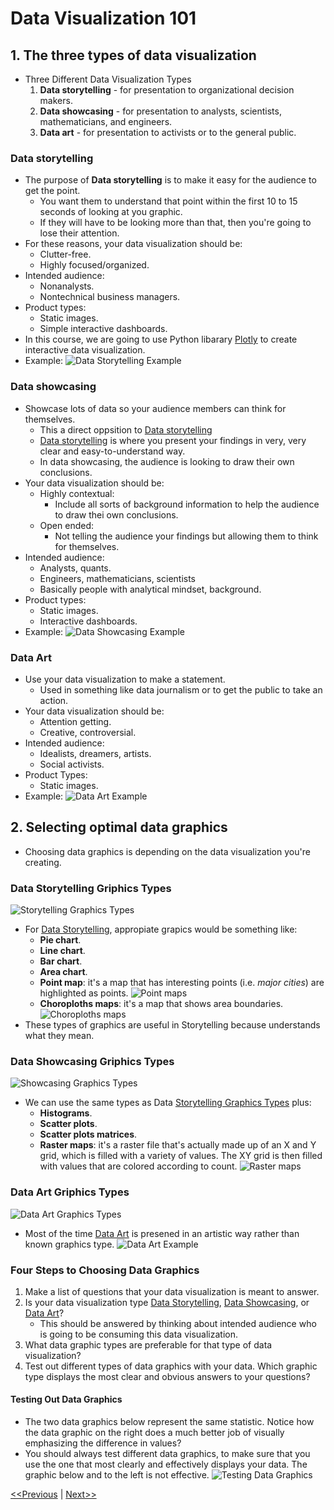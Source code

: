 # Data Visualization 101
## 1. The three types of data visualization
* Three Different Data Visualization Types
    1. **Data storytelling** - for presentation to organizational decision makers.
    2. **Data showcasing** - for presentation to analysts, scientists, mathematicians, and engineers.
    3. **Data art** - for presentation to activists or to the general public.

### Data storytelling
* The purpose of **Data storytelling** is to make it easy for the audience to get the point.
    * You want them to understand that point within the first 10 to 15 seconds of looking at you graphic.
    * If they will have to be looking more than that, then you're going to lose their attention.
* For these reasons, your data visualization should be:
    * Clutter-free.
    * Highly focused/organized.
* Intended audience:
    * Nonanalysts.
    * Nontechnical business managers.
* Product types:
    * Static images.
    * Simple interactive dashboards.
* In this course, we are going to use Python libarary [Plotly](https://plotly.com/python/) to create interactive data visualization.
* Example:
![Data Storytelling Example](resources/images/lesson-01/Data-Storytelling.png)

### Data showcasing
* Showcase lots of data so your audience members can think for themselves.
    * This a direct oppsition to [Data storytelling](#data-storytelling)
    * [Data storytelling](#data-storytelling) is where you present your findings in very, very clear and easy-to-understand way.
    * In data showcasing, the audience is looking to draw their own conclusions.
* Your data visualization should be:
    * Highly contextual:
        * Include all sorts of background information to help the audience to draw thei own conclusions.
    * Open ended:
        * Not telling the audience your findings but allowing them to think for themselves.
* Intended audience:
    * Analysts, quants.
    * Engineers, mathematicians, scientists
    * Basically people with analytical mindset, background.
* Product types:
    * Static images.
    * Interactive dashboards.
* Example:
![Data Showcasing Example](resources/images/lesson-01/Data-Showcasing.png)

### Data Art
* Use your data visualization to make a statement.
    * Used in something like data journalism or to get the public to take an action.
* Your data visualization should be:
    * Attention getting.
    * Creative, controversial.
* Intended audience:
    * Idealists, dreamers, artists.
    * Social activists.
* Product Types:
    * Static images.
* Example:
![Data Art Example](resources/images/lesson-01/Data-Art.png)

## 2. Selecting optimal data graphics
* Choosing data graphics is depending on the data visualization you're creating.

### Data Storytelling Griphics Types
![Storytelling Graphics Types](./resources/images/lesson-02/Storytelling-Graphics-Types.png)
* For [Data Storytelling](#data-storytelling), appropiate grapics would be something like:
    * **Pie chart**.
    * **Line chart**.
    * **Bar chart**.
    * **Area chart**.
    * **Point map**: it's a map that has interesting points (i.e. _major cities_) are highlighted as points.
    ![Point maps](./resources/images/lesson-02/Points-Maps.png)
    * **Choroploths maps**: it's a map that shows area boundaries.
    ![Choroploths maps](./resources/images/lesson-02/Choroploths-Maps.png)
* These types of graphics are useful in Storytelling because understands what they mean.

### Data Showcasing Griphics Types
![Showcasing Graphics Types](./resources/images/lesson-02/Showcasing-Graphics-Types.png)
* We can use the same types as Data [Storytelling Graphics Types](#data-storytelling-griphics-types) plus:
    * **Histograms**.
    * **Scatter plots**.
    * **Scatter plots matrices**.
    * **Raster maps**: it's a raster file that's actually made up of an X and Y grid, which is filled with a variety of values. The XY grid is then filled with values that are colored according to count.
    ![Raster maps](./resources/images/lesson-02/Raster-Map.png)

### Data Art Griphics Types
![Data Art Graphics Types](./resources/images/lesson-02/DataArt-Graphics-Types.png)
* Most of the time [Data Art](#data-art) is presened in an artistic way rather than known graphics type.
    ![Data Art Example](./resources/images/lesson-02/Data-Art-Example.png)

### Four Steps to Choosing Data Graphics
1. Make a list of questions that your data visualization is meant to answer.
2. Is your data visualization type [Data Storytelling](#data-storytelling), [Data Showcasing](#data-showcasing), or [Data Art](#data-art)?
    * This should be answered by thinking about intended audience who is going to be consuming this data visualization.
3. What data graphic types are preferable for that type of data visualization?
4. Test out different types of data graphics with your data. Which graphic type displays the most clear and obvious answers to your questions?

#### Testing Out Data Graphics
* The two data graphics below represent the same statistic. Notice how the data graphic on the right does a much better job of visually emphasizing the difference in values?
* You should always test different data graphics, to make sure that you use the one that most clearly and effectively displays your data. The graphic below and to the left is not effective.
    ![Testing Data Graphics](./resources/images/lesson-02/Testing-Graphics-Type.png)

[<<Previous](../unit02-Data%20Preparation%20Basics/README.md) | [Next>>]()